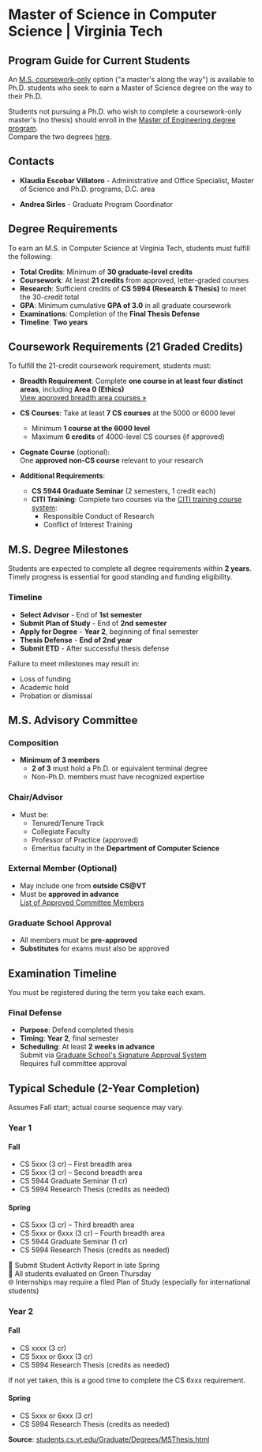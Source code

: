 # Master of Science in Computer Science | Virginia Tech

## Program Guide for Current Students

An [M.S. coursework-only](https://students.cs.vt.edu/Graduate/Degrees/MSCoursework.html) option ("a master's along the way") is available to Ph.D. students who seek to earn a Master of Science degree on the way to their Ph.D.

Students not pursuing a Ph.D. who wish to complete a coursework-only master's (no thesis) should enroll in the [Master of Engineering degree program](https://students.cs.vt.edu/Graduate/Degrees/MEng.html).  
Compare the two degrees [here](https://students.cs.vt.edu/Graduate/Degrees/MSThesis.html).

## Contacts

- **Klaudia Escobar Villatoro** - Administrative and Office Specialist, Master of Science and Ph.D. programs, D.C. area

- **Andrea Sirles** - Graduate Program Coordinator

## Degree Requirements

To earn an M.S. in Computer Science at Virginia Tech, students must fulfill the following:

- **Total Credits**: Minimum of **30 graduate-level credits**
- **Coursework**: At least **21 credits** from approved, letter-graded courses
- **Research**: Sufficient credits of **CS 5994 (Research & Thesis)** to meet the 30-credit total
- **GPA**: Minimum cumulative **GPA of 3.0** in all graduate coursework
- **Examinations**: Completion of the **Final Thesis Defense**
- **Timeline**: **Two years**

## Coursework Requirements (21 Graded Credits)

To fulfill the 21-credit coursework requirement, students must:

- **Breadth Requirement**: Complete **one course in at least four distinct areas**, including **Area 0 (Ethics)**  
  [View approved breadth area courses »](https://students.cs.vt.edu/Graduate/Degrees/MSThesis.html)

- **CS Courses**: Take at least **7 CS courses** at the 5000 or 6000 level
  - Minimum **1 course at the 6000 level**
  - Maximum **6 credits** of 4000-level CS courses (if approved)

- **Cognate Course** (optional):  
  One **approved non-CS course** relevant to your research

- **Additional Requirements**:
  - **CS 5944 Graduate Seminar** (2 semesters, 1 credit each)
  - **CITI Training**: Complete two courses via the [CITI training course system](https://about.citiprogram.org/en/home/):
    - Responsible Conduct of Research  
    - Conflict of Interest Training

## M.S. Degree Milestones

Students are expected to complete all degree requirements within **2 years**. Timely progress is essential for good standing and funding eligibility.

### Timeline

- **Select Advisor** - End of **1st semester**
- **Submit Plan of Study** - End of **2nd semester**
- **Apply for Degree** - **Year 2**, beginning of final semester
- **Thesis Defense** - **End of 2nd year**
- **Submit ETD** - After successful thesis defense

Failure to meet milestones may result in:

- Loss of funding
- Academic hold
- Probation or dismissal

## M.S. Advisory Committee

### Composition

- **Minimum of 3 members**
  - **2 of 3** must hold a Ph.D. or equivalent terminal degree
  - Non-Ph.D. members must have recognized expertise

### Chair/Advisor

- Must be:
  - Tenured/Tenure Track
  - Collegiate Faculty
  - Professor of Practice (approved)
  - Emeritus faculty in the **Department of Computer Science**

### External Member (Optional)

- May include one from **outside CS@VT**
- Must be **approved in advance**  
  [List of Approved Committee Members](https://students.cs.vt.edu/Graduate/Degrees/MSThesis.html)

### Graduate School Approval

- All members must be **pre-approved**
- **Substitutes** for exams must also be approved

## Examination Timeline

You must be registered during the term you take each exam.

### Final Defense

- **Purpose**: Defend completed thesis
- **Timing**: **Year 2**, final semester
- **Scheduling**: At least **2 weeks in advance**  
  Submit via [Graduate School's Signature Approval System](https://graduateschool.vt.edu/academics/what-you-need/etd.html)  
  Requires full committee approval

## Typical Schedule (2-Year Completion)

Assumes Fall start; actual course sequence may vary.

### Year 1

#### Fall
- CS 5xxx (3 cr) – First breadth area  
- CS 5xxx (3 cr) – Second breadth area  
- CS 5944 Graduate Seminar (1 cr)  
- CS 5994 Research Thesis (credits as needed)

#### Spring
- CS 5xxx (3 cr) – Third breadth area  
- CS 5xxx or 6xxx (3 cr) – Fourth breadth area  
- CS 5944 Graduate Seminar (1 cr)  
- CS 5994 Research Thesis (credits as needed)

📝 Submit Student Activity Report in late Spring  
🧪 All students evaluated on Green Thursday  
🌐 Internships may require a filed Plan of Study (especially for international students)

### Year 2

#### Fall
- CS xxxx (3 cr)  
- CS 5xxx or 6xxx (3 cr)  
- CS 5994 Research Thesis (credits as needed)

If not yet taken, this is a good time to complete the CS 6xxx requirement.

#### Spring
- CS 5xxx or 6xxx (3 cr)  
- CS 5994 Research Thesis (credits as needed)

**Source**: [students.cs.vt.edu/Graduate/Degrees/MSThesis.html](https://students.cs.vt.edu/Graduate/Degrees/MSThesis.html)

